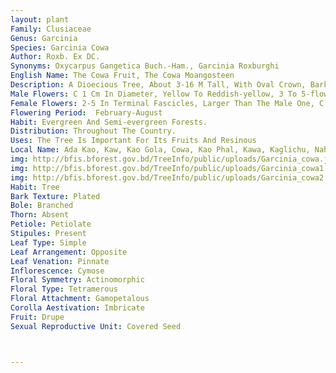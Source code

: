 ```yaml
---
layout: plant
Family: Clusiaceae
Genus: Garcinia
Species: Garcinia Cowa
Author: Roxb. Ex DC.
Synonyms: Oxycarpus Gangetica Buch.-Ham., Garcinia Roxburghi
English Name: The Cowa Fruit, The Cowa Moangosteen
Description: A Dioecious Tree, About 3-16 M Tall, With Oval Crown, Bark Greyish-brown Outside, Red Inside, Smooth, Exuding Yellow Gum, Branches Numerous, Rather Short And Drooping. Leaves Simple, 5-18 Ã— 2.5-7.0 Cm, Opposite, Broadly Elliptic-lanceolate, Membranous, Acute To Acuminate At The Apex, Cuneate At The Base, Dark Green And Shining, Becoming Dull When Dry, Lateral Veins 12-16 Pairs, Slender, Indistinct, Meeting Near Margin, Petioles 8-13 Mm Long. Flowers Small, Tetramerous, Dioecious, Borne In Small Clusters, Mostly In Dense Axillary To Terminal Clusters.
Male Flowers: C 1 Cm In Diameter, Yellow To Reddish-yellow, 3 To 5-flowered, Axillary Or Terminal Fascicles, Rather Stout. Sepals 4, 4-6 Mm Long, Broadly Ovate, Unequal, Fleshy, Yellow. Petals 4, C 8-10 Mm Long, Oblong, Yellow, Flushed With Pink Or Red. Stamens Numerous, Densely Covering A Fleshy Central Mass, Filaments Short, Anthers Oblong, 4-celled, Split Vertically, Rudimentary Pistil Absent. 
Female Flowers: 2-5 In Terminal Fascicles, Larger Than The Male One, C 1.5 Cm Across, Yellow, Pedicels Short. Ovary Globose, 6-8 Lobed, Staminodes Forming A Ring, Surrounding The Ovary, Style Grooved, Stigma Sessile, Flat, Deeply Divided Into 6-8, Wedge-shaped Rays. Fruit A Berry, Globose Or Pyriform, C 5 Cm Across, Yellow Or Reddish, Sometimes As Large As A Small Orange, 6-8 Grooved, Slightly Depressed Or Flattened At The Top, Yellow With Purplish Tinge When Ripe, Juicy Inside, Pericarp Thin. Seeds 4-8 Per Fruit, 1.3-2.0 Cm Long, Oblong With A Soft Aril.
Flowering Period:  February-August
Habit: Evergreen And Semi-evergreen Forests.
Distribution: Throughout The Country.
Uses: The Tree Is Important For Its Fruits And Resinous 
Local Name: Ada Kao, Kaw, Kao Gola, Cowa, Kao Phal, Kawa, Kaglichu, Nahal Juri, 
img: http://bfis.bforest.gov.bd/TreeInfo/public/uploads/Garcinia_cowa.jpg
img: http://bfis.bforest.gov.bd/TreeInfo/public/uploads/Garcinia_cowa1.jpg
img: http://bfis.bforest.gov.bd/TreeInfo/public/uploads/Garcinia_cowa2.jpg
Habit: Tree
Bark Texture: Plated
Bole: Branched
Thorn: Absent
Petiole: Petiolate
Stipules: Present
Leaf Type: Simple
Leaf Arrangement: Opposite
Leaf Venation: Pinnate
Inflorescence: Cymose
Floral Symmetry: Actinomorphic
Floral Type: Tetramerous
Floral Attachment: Gamopetalous
Corolla Aestivation: Imbricate
Fruit: Drupe
Sexual Reproductive Unit: Covered Seed



---
```


